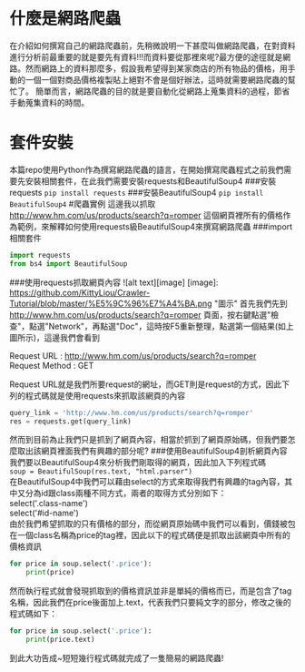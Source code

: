 # 什麼是網路爬蟲
在介紹如何撰寫自己的網路爬蟲前，先稍微說明一下甚麼叫做網路爬蟲，在對資料進行分析前最重要的就是要先有資料!!!而資料要從那裡來呢?最方便的途徑就是網路。然而網路上的資料那麼多，假設我希望得到某家商店的所有物品的價格，用手動的一個一個對商品價格複製貼上絕對不會是個好辦法，這時就需要網路爬蟲的幫忙了。
簡單而言，網路爬蟲的目的就是要自動化從網路上蒐集資料的過程，節省手動蒐集資料的時間。
# 套件安裝
本篇repo使用Python作為撰寫網路爬蟲的語言，在開始撰寫爬蟲程式之前我們需要先安裝相關套件，在此我們需要安裝requests和BeautifulSoup4
###安裝requests
`pip install requests`
###安裝BeautifulSoup4
`pip install BeautifulSoup4`
#爬蟲實例
這邊我以抓取 http://www.hm.com/us/products/search?q=romper 這個網頁裡所有的價格作為範例，來解釋如何使用requests級BeautifulSoup4來撰寫網路爬蟲
###import相關套件
```python
import requests
from bs4 import BeautifulSoup
```
###使用requests抓取網頁內容
![alt text][image]
[image]: https://github.com/KittyLiou/Crawler-Tutorial/blob/master/%E5%9C%96%E7%A4%BA.png "圖示"
首先我們先到 http://www.hm.com/us/products/search?q=romper 頁面，按右鍵點選"檢查"，點選"Network"，再點選"Doc"，這時按F5重新整理，點選第一個結果(如上圖所示)，這邊我們會看到<br>

Request URL : http://www.hm.com/us/products/search?q=romper <br>
Request Method : GET <br>

Request URL就是我們所要request的網址，而GET則是request的方式，因此下列的程式碼就是使用requests來抓取該網頁的內容<br>
```python
query_link = 'http://www.hm.com/us/products/search?q=romper'
res = requests.get(query_link)
```
然而到目前為止我們只是抓到了網頁內容，相當於抓到了網頁原始碼，但我們要怎麼取出該網頁裡面我們有興趣的部分呢?
###使用BeautifulSoup4剖析網頁內容
我們要以BeautifulSoup4來分析我們剛取得的網頁，因此加入下列程式碼<br>
`soup = BeautifulSoup(res.text, "html.parser")`<br>
在BeautifulSoup4中我們可以藉由select的方式來取得我們有興趣的tag內容，其中又分為id跟class兩種不同方式，兩者的取得方式分別如下：<br>
select('.class-name')<br>
select('#id-name')<br>
由於我們希望抓取的只有價格的部分，而從網頁原始碼中我們可以看到，價錢被包在一個class名稱為price的tag裡，因此以下的程式碼便是抓取出該網頁中所有的價格資訊
```python
for price in soup.select('.price'):
    print(price) 
```
然而執行程式就會發現抓取到的價格資訊並非是單純的價格而已，而是包含了tag名稱，因此我們在price後面加上.text，代表我們只要純文字的部分，修改之後的程式碼如下：<br>
```python
for price in soup.select('.price'):
    print(price.text) 
```
到此大功告成~短短幾行程式碼就完成了一隻簡易的網路爬蟲!

